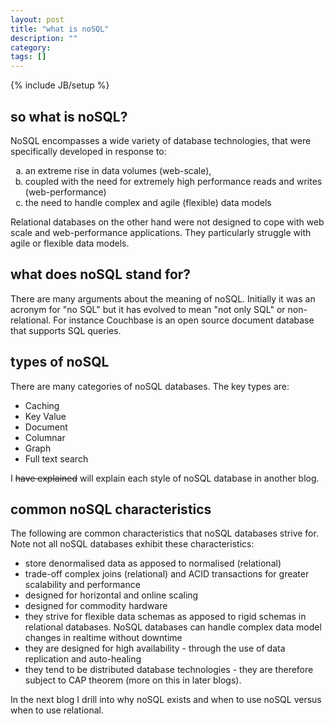 ```yaml
---
layout: post
title: "what is noSQL"
description: ""
category: 
tags: []
---
```

{% include JB/setup %}

## so what is noSQL?

NoSQL encompasses a wide variety of database technologies, that were specifically developed in response to:

<ol type='a'>
<li>an extreme rise in data volumes (web-scale), </li> 
<li>coupled with the need for extremely high performance reads and writes (web-performance) </li>
<li>the need to handle complex and agile (flexible) data models</li> 
</ol>

Relational databases on the other hand were not designed to cope with web scale and web-performance applications. They particularly struggle with agile or flexible data models.

## what does noSQL stand for?
There are many arguments about the meaning of noSQL. Initially it was an acronym for "no SQL" but it has evolved to mean "not only SQL" or non-relational. For instance Couchbase is an open source document database that supports SQL queries.

## types of noSQL
There are many categories of noSQL databases. The key types are:

* Caching 
* Key Value
* Document
* Columnar 
* Graph
* Full text search

I <del>have explained</del> will explain each style of noSQL database in another blog. 

## common noSQL characteristics
The following are common characteristics that noSQL databases strive for. Note not all noSQL databases exhibit these characteristics:

* store denormalised data as apposed to normalised (relational)
* trade-off complex joins (relational) and ACID transactions for greater scalability and performance
* designed for horizontal and online scaling
* designed for commodity hardware 
* they strive for flexible data schemas as apposed to rigid schemas in relational databases. NoSQL databases can handle complex data model changes in realtime without downtime
* they are designed for high availability - through the use of data replication and auto-healing
* they tend to be distributed database technologies - they are therefore subject to CAP theorem (more on this in later blogs). 

In the next blog I drill into why noSQL exists and when to use noSQL versus when to use relational.
